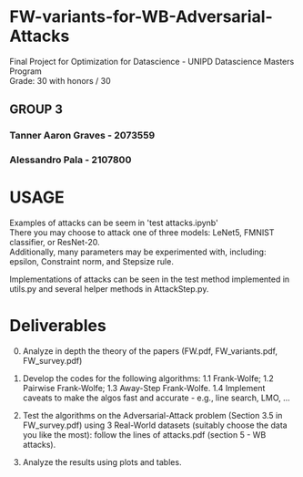 # FW-variants-for-WB-Adversarial-Attacks
Final Project for Optimization for Datascience - UNIPD Datascience Masters Program    
Grade: 30 with honors / 30
## GROUP 3
### Tanner Aaron Graves - 2073559
### Alessandro Pala - 2107800


# USAGE
Examples of attacks can be seem in 'test attacks.ipynb'  
There you may choose to attack one of three models: LeNet5, FMNIST classifier, or ResNet-20.  
Additionally, many parameters may be experimented with, including: epsilon, Constraint norm, and Stepsize rule.

Implementations of attacks can be seen in the test method implemented in utils.py and several helper methods in AttackStep.py.

# Deliverables
0. Analyze in depth the theory of the papers (FW.pdf, FW_variants.pdf, FW_survey.pdf)

1. Develop the codes for the following algorithms:
1.1 Frank-Wolfe;
1.2 Pairwise Frank-Wolfe;
1.3 Away-Step Frank-Wolfe.
1.4 Implement caveats to make the algos fast and accurate - e.g., line search, LMO, ... 

2. Test the algorithms on the Adversarial-Attack problem  (Section 3.5 in FW_survey.pdf) using 3 Real-World datasets (suitably choose the data you like the most): follow the lines of attacks.pdf (section 5  - WB attacks).

3. Analyze the results using plots and tables.
